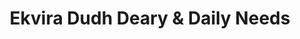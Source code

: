 ---
title: "Ekvira Dudh Deary & Daily Needs"
url: /amaravati/ekvira-dudh-deary-und-daily-needs/
shop: Allgemein
---